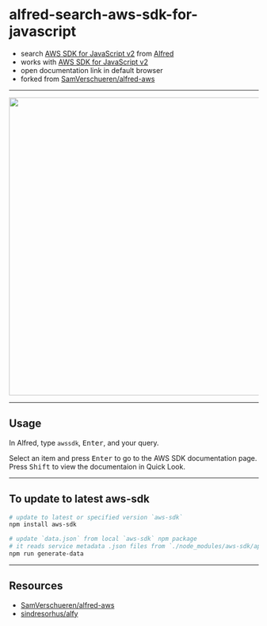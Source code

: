# alfred-search-aws-sdk-for-javascript

* search [AWS SDK for JavaScript v2](https://docs.aws.amazon.com/AWSJavaScriptSDK/latest/index.html) from [Alfred](https://www.alfredapp.com/)
* works with [AWS SDK for JavaScript v2](https://docs.aws.amazon.com/AWSJavaScriptSDK/latest/index.html)
* open documentation link in default browser
* forked from [SamVerschueren/alfred-aws](https://github.com/SamVerschueren/alfred-aws)

---

<img src="https://www.evernote.com/l/AAFaRIMMNSlF2IXYpKA4_ynFbrNVloyKbjUB/image.png" width="600px" />

---

## Usage

In Alfred, type `awssdk`, <kbd>Enter</kbd>, and your query.

Select an item and press <kbd>Enter</kbd> to go to the AWS SDK documentation page.<br>
Press <kbd>Shift</kbd> to view the documentaion in Quick Look.

---

## To update to latest aws-sdk

```sh
# update to latest or specified version `aws-sdk`
npm install aws-sdk

# update `data.json` from local `aws-sdk` npm package
# it reads service metadata .json files from `./node_modules/aws-sdk/apis`
npm run generate-data
```

---

## Resources

* [SamVerschueren/alfred-aws](https://github.com/SamVerschueren/alfred-aws)
* [sindresorhus/alfy](https://github.com/sindresorhus/alfy)